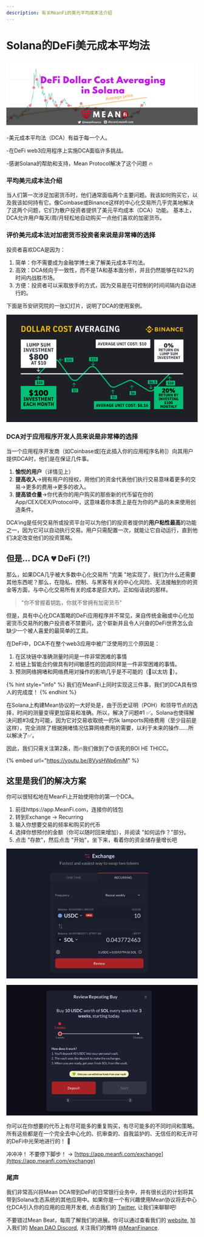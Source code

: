 ```yaml
---
description: 有关MeanFi的美元平均成本法介绍
---
```


# Solana的DeFi美元成本平均法

![](<../.gitbook/assets/image (7).png>)

\-美元成本平均法（DCA）有益于每一个人。

&#x20;\-在DeFi web3应用程序上实施DCA面临许多挑战。

&#x20;\-感谢Solana的帮助和支持，Mean Protocol解决了这个问题 🔥

### 平均美元成本法介绍

当人们第一次涉足加密货币时，他们通常面临两个主要问题。我该如何购买它，以及我该如何持有它。像Coinbase或Binance这样的中心化交易所几乎完美地解决了这两个问题，它们为散户投资者提供了美元平均成本（DCA）功能。 基本上，DCA允许用户每天/周/月轻松地自动购买一点他们喜欢的加密货币。

### 评价美元成本法对加密货币投资者来说是非常棒的选择

投资者喜欢DCA是因为：

1. 简单：你不需要成为金融学博士来了解美元成本平均法。
2. 高效：DCA倾向于一致性，而不是TA和基本面分析，并且仍然能够在82%的时间内战胜市场。
3. 方便：投资者可以采取放手的方式，因为交易是在可控制的时间间隔内自动进行的。

下面是币安研究院的一张幻灯片，说明了DCA的使用案例。

![](<../.gitbook/assets/image (6).png>)

### DCA对于应用程序开发人员来说是非常棒的选择

当一个应用程序开发商（如Coinbase或\[在此插入你的应用程序名称]）向其用户提供DCA时，他们是在保证几件事。

1. **愉悦的用户**（详情见上）
2. **提高收入**→拥有用户的授权，用他们的资金代表他们执行交易意味着更多的交易→更多的费用→更多的收入。
3. **提高锁仓量**→你代表你的用户购买的那些新的代币留在你的App/CEX/DEX/Protocol中，这意味着你本质上是在为你的产品的未来使用创造条件。

DCA'ing是任何交易所或投资平台可以为他们的投资者提供的**用户粘性最高**的功能之一，因为它可以自动执行交易。用户只需配置一次，就能让它自动运行，直到他们决定改变他们的投资策略。

## 但是… DCA 💔 DeFi (?!) <a href="#c2e5" id="c2e5"></a>

那么，如果DCA几乎被大多数中心化交易所 "完美 "地实现了，我们为什么还需要其他东西呢？那么，在隐私、控制、与黑客有关的中心化风险、无法接触到你的资金等方面，与中心化交易所有关的成本是巨大的。正如俗话说的那样。

> "你不曾握着钥匙，你就不曾拥有加密货币"&#x20;

但是，具有中心化DCA策略的DeFi应用程序并不常见，来自传统金融或中心化加密货币交易所的散户投资者不禁要问，这个崭新并且令人兴奋的DeFi世界怎么会缺少一个被人喜爱的最简单的工具。

在DeFi中，DCA不在整个web3应用中被广泛使用的三个原因是：

1. 在区块链中准确测量时间是一件非常困难的事情
2. 给链上智能合约做具有时间敏感性的回调同样是一件非常困难的事情。
3. 预测网络拥堵和网络费用对操作的影响几乎是不可能的（🤕以太坊 👀）。

{% hint style="info" %}
我们在MeanFi上同时实现这三件事，我们的DCA具有惊人的完成度！
{% endhint %}

在Solana上构建Mean协议的一大好处是，由于历史证明（POH）和领导节点的选择，时间的测量变得更加容易和准确。所以，解决了问题#1 ✅。Solana也使得解决问题#3成为可能，因为它对交易收取统一的5k lamports网络费用（至少目前是这样），完全消除了根据拥堵情况估算网络费用的需要，以利于未来的操作......所以解决了✅。

因此，我们只需关注第2条，而🔥我们做到了😍该死的BOI HE THICC。

{% embed url="https://youtu.be/8VysHWp6miM" %}

## 这里是我们的解决方案 <a href="#11ef" id="11ef"></a>

你可以很轻松地在MeanFi上开始使用你的第一个DCA。

1. 前往https://app.MeanFi.com，连接你的钱包
2. 转到Exchange → Recurring
3. 输入你想要交易的频率和购买的代币
4. 选择你想预付的金额（你可以随时回来增加），并阅读 "如何运作？"部分。
5. 点击 "存款"，然后点击 "开始"，坐下来，看着你的资金储存量增长吧

![第三步](<../.gitbook/assets/image (5) (1).png>)

![第四步](<../.gitbook/assets/image (2).png>)

你可以在你想要的代币上有尽可能多的重复购买，有尽可能多的不同时间和策略。所有这些都是在一个完全去中心化的、抗审查的、自我监护的、无信任的和无许可的DeFi中光荣地进行的！ 💌

冲冲冲！ 不要停下脚步！ → [https://app.meanfi.com/exchange](https://app.meanfi.com/exchange)

### 尾声

我们非常高兴将Mean DCA带到DeFi的日常银行业务中，并有很长远的计划将其带到Solana生态系统的其他应用中。如果你是一个有兴趣使用Mean协议将去中心化DCA引入你的应用的应用开发者, 点击我们的 [Twitter](https://twitter.com/meanfinance), 让我们来聊聊吧!

不要错过Mean Beat，每周了解我们的进展。你可以通过查看我们的 [website](https://meanfi.com), 加入我们的 [Mean DAO Discord](https://discord.com/channels/850556915670450197/887319521424195645/887319736231284746), 关注我们的推特 [@MeanFinance](https://twitter.com/meanfinance).
